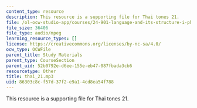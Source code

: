 ```yaml
---
content_type: resource
description: This resource is a supporting file for Thai tones 21.
file: /ol-ocw-studio-app/courses/24-901-language-and-its-structure-i-phonology-fall-2010/86303c8cf57d37f2e9a14cd8ea54f788_thai_21.mp3
file_size: 36406
file_type: audio/mpeg
learning_resource_types: []
license: https://creativecommons.org/licenses/by-nc-sa/4.0/
ocw_type: OCWFile
parent_title: Study Materials
parent_type: CourseSection
parent_uid: 52b0792e-d6ee-155e-eb47-087fbada3cb6
resourcetype: Other
title: thai_21.mp3
uid: 86303c8c-f57d-37f2-e9a1-4cd8ea54f788
---
```

This resource is a supporting file for Thai tones 21.
